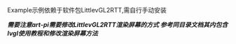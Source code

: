 Example示例依赖于软件包LittlevGL2RTT,需自行手动安装

***需要注意art-pi需要修改LittlevGL2RTT渲染屏幕的方式   参考同目录文档其内包含lvgl使用教程和修改渲染屏幕方法*** 